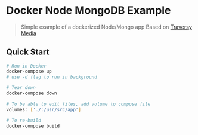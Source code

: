 # Docker Node MongoDB Example

> Simple example of a dockerized Node/Mongo app
> Based on [Traversy Media](https://www.youtube.com/watch?v=hP77Rua1E0c)
## Quick Start

```bash
# Run in Docker
docker-compose up
# use -d flag to run in background

# Tear down
docker-compose down

# To be able to edit files, add volume to compose file
volumes: ['./:/usr/src/app']

# To re-build
docker-compose build
```
